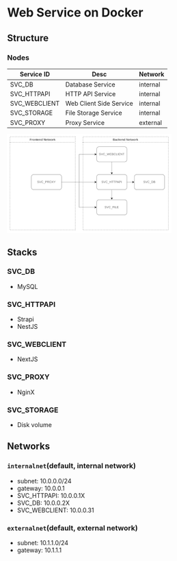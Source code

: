 # Web Service on Docker

## Structure

### Nodes

| Service ID | Desc | Network |
| --- | --- | --- |
| SVC_DB | Database Service | internal |
| SVC_HTTPAPI | HTTP API Service | internal |
| SVC_WEBCLIENT | Web Client Side Service | internal |
| SVC_STORAGE | File Storage Service | internal |
| SVC_PROXY | Proxy Service | external |

![Web Service Architecture](../_res/web-service-architecture.png)

## Stacks

### SVC_DB

- MySQL

### SVC_HTTPAPI

- Strapi
- NestJS

### SVC_WEBCLIENT

- NextJS

### SVC_PROXY

- NginX

### SVC_STORAGE

- Disk volume

## Networks

### `internalnet`(default, internal network)

- subnet: 10.0.0.0/24
- gateway: 10.0.0.1
- SVC_HTTPAPI: 10.0.0.1X
- SVC_DB: 10.0.0.2X
- SVC_WEBCLIENT: 10.0.0.31

### `externalnet`(default, external network)

- subnet: 10.1.1.0/24
- gateway: 10.1.1.1
